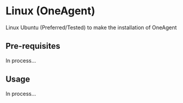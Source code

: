 # Linux (OneAgent)

Linux Ubuntu (Preferred/Tested) to make the installation of OneAgent

## Pre-requisites

In process...

## Usage

In process...
